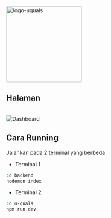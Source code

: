 <img src="https://github.com/user-attachments/assets/3d8df636-fc77-4941-9b82-e9c3d3083c9f" alt="logo-uquals" width="200"/>

## Halaman


|                          |                               |
:-------------------------:|:-------------------------:
![Dashboard](https://github.com/user-attachments/assets/81107e19-f86d-48c1-8fdb-787d8e5c2cd2)

## Cara Running

Jalankan pada 2 terminal yang berbeda 

- Terminal 1
```bash
cd backend
nodemon index
```

- Terminal 2
```bash
cd u-quals
npm run dev
```
